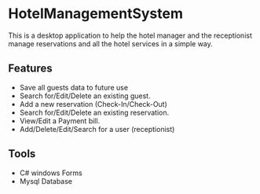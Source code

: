 # HotelManagementSystem
This is a desktop application to help the hotel manager and the receptionist manage reservations and all the hotel services in a simple way.
## Features
* Save all guests data to future use
* Search for/Edit/Delete an existing guest.
* Add a new reservation (Check-In/Check-Out)
* Search for/Edit/Delete an existing reservation.
* View/Edit a Payment bill.
* Add/Delete/Edit/Search for a user (receptionist)

## Tools
* C# windows Forms
* Mysql Database
